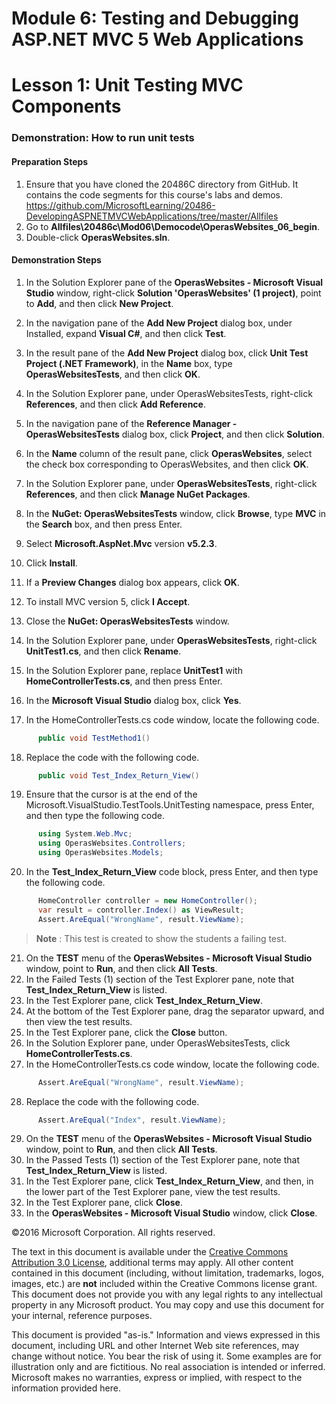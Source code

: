 # Module 6: Testing and Debugging ASP.NET MVC 5 Web Applications

# Lesson 1: Unit Testing MVC Components

### Demonstration: How to run unit tests

#### Preparation Steps

1. Ensure that you have cloned the 20486C directory from GitHub. It contains the code segments for this course's labs and demos. 
https://github.com/MicrosoftLearning/20486-DevelopingASPNETMVCWebApplications/tree/master/Allfiles
2. Go to **Allfiles\20486c\Mod06\Democode\OperasWebsites_06_begin**.
3. Double-click **OperasWebsites.sln**.

#### Demonstration Steps

1. In the Solution Explorer pane of the **OperasWebsites - Microsoft Visual Studio** window, right-click **Solution &#39;OperasWebsites&#39; (1 project)**, point to **Add**, and then click **New Project**.
2. In the navigation pane of the **Add New Project** dialog box, under Installed, expand **Visual C#**, and then click **Test**.
3. In the result pane of the **Add New Project** dialog box, click **Unit Test Project (.NET Framework)**, in the **Name** box, type  **OperasWebsitesTests**, and then click **OK**.
4. In the Solution Explorer pane, under OperasWebsitesTests, right-click **References**, and then click **Add Reference**.
5. In the navigation pane of the **Reference Manager - OperasWebsitesTests** dialog box, click **Project**, and then click **Solution**.
6. In the **Name** column of the result pane, click **OperasWebsites**, select the check box corresponding to OperasWebsites, and then click **OK**.
7. In the Solution Explorer pane, under **OperasWebsitesTests**, right-click **References**, and then click **Manage NuGet Packages**.
8. In the **NuGet: OperasWebsitesTests** window, click **Browse**, type **MVC** in the **Search** box, and then press Enter.
9. Select **Microsoft.AspNet.Mvc** version **v5.2.3**.
10. Click **Install**.
11. If a **Preview Changes** dialog box appears, click **OK**.
12. To install MVC version 5, click **I Accept**.
13. Close the **NuGet: OperasWebsitesTests** window.



14. In the Solution Explorer pane, under **OperasWebsitesTests**, right-click **UnitTest1.cs**, and then click **Rename**.
15. In the Solution Explorer pane, replace **UnitTest1** with **HomeControllerTests.cs**, and then press Enter.
16. In the **Microsoft Visual Studio** dialog box, click **Yes**.
17. In the HomeControllerTests.cs code window, locate the following code.

  ```cs
        public void TestMethod1()
```
18. Replace the code with the following code.

  ```cs
        public void Test_Index_Return_View()
```
19. Ensure that the cursor is at the end of the Microsoft.VisualStudio.TestTools.UnitTesting namespace, press Enter, and then type the following code.

  ```cs
        using System.Web.Mvc;
        using OperasWebsites.Controllers;
        using OperasWebsites.Models;
```
20. In the **Test\_Index\_Return\_View** code block, press Enter, and then type the following code.

  ```cs
        HomeController controller = new HomeController();
        var result = controller.Index() as ViewResult;
        Assert.AreEqual("WrongName", result.ViewName);         
```
   >**Note** : This test is created to show the students a failing test.

21. On the **TEST** menu of the **OperasWebsites - Microsoft Visual Studio** window, point to **Run**, and then click **All Tests**.
22. In the Failed Tests (1) section of the Test Explorer pane, note that **Test\_Index\_Return\_View** is listed.
23. In the Test Explorer pane, click **Test\_Index\_Return\_View**.
24. At the bottom of the Test Explorer pane, drag the separator upward, and then view the test results.
25. In the Test Explorer pane, click the **Close** button.
26. In the Solution Explorer pane, under OperasWebsitesTests, click **HomeControllerTests.cs**.
27. In the HomeControllerTests.cs code window, locate the following code.

  ```cs
        Assert.AreEqual("WrongName", result.ViewName);
```
28. Replace the code with the following code.

  ```cs
        Assert.AreEqual("Index", result.ViewName);
```
29. On the **TEST** menu of the **OperasWebsites - Microsoft Visual Studio** window, point to **Run**, and then click **All Tests**.
30. In the Passed Tests (1) section of the Test Explorer pane, note that **Test\_Index\_Return\_View** is listed.
31. In the Test Explorer pane, click **Test\_Index\_Return\_View**, and then, in the lower part of the Test Explorer pane, view the test results.
32. In the Test Explorer pane, click **Close**.
33. In the **OperasWebsites - Microsoft Visual Studio** window, click **Close**.

©2016 Microsoft Corporation. All rights reserved.

The text in this document is available under the  [Creative Commons Attribution 3.0 License](https://creativecommons.org/licenses/by/3.0/legalcode), additional terms may apply. All other content contained in this document (including, without limitation, trademarks, logos, images, etc.) are  **not**  included within the Creative Commons license grant. This document does not provide you with any legal rights to any intellectual property in any Microsoft product. You may copy and use this document for your internal, reference purposes.

This document is provided &quot;as-is.&quot; Information and views expressed in this document, including URL and other Internet Web site references, may change without notice. You bear the risk of using it. Some examples are for illustration only and are fictitious. No real association is intended or inferred. Microsoft makes no warranties, express or implied, with respect to the information provided here.
